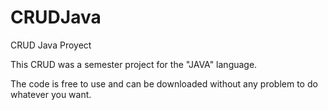 # CRUDJava
CRUD Java Proyect

This CRUD was a semester project for the "JAVA" language.

The code is free to use and can be downloaded without any problem to do whatever you want.
